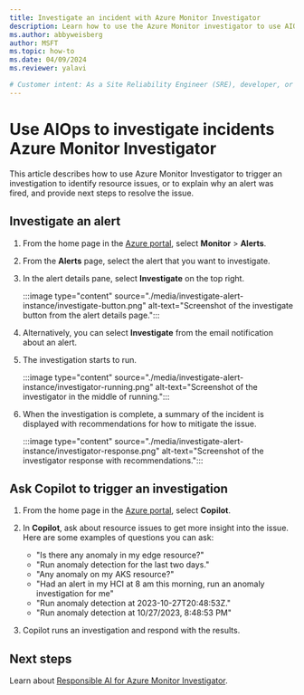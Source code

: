 ```yaml
---
title: Investigate an incident with Azure Monitor Investigator
description: Learn how to use the Azure Monitor investigator to use AIOps to investigate an incident using AI.
ms.author: abbyweisberg
author: MSFT
ms.topic: how-to
ms.date: 04/09/2024
ms.reviewer: yalavi

# Customer intent: As a Site Reliability Engineer (SRE), developer, or IT operations engineer, I want to know how to use AI to explain why an alert was fired and tell me what my next steps should be to resolve the issue.
---
```


# Use AIOps to investigate incidents Azure Monitor Investigator

This article describes how to use Azure Monitor Investigator to trigger an investigation to identify resource issues, or to explain why an alert was fired, and provide next steps to resolve the issue.

## Investigate an alert

1. From the home page in the [Azure portal](https://portal.azure.com/), select **Monitor** > **Alerts**.
1. From the **Alerts** page, select the alert that you want to investigate.
1. In the alert details pane, select **Investigate** on the top right.

    :::image type="content" source="./media/investigate-alert-instance/investigate-button.png" alt-text="Screenshot of the investigate button from the alert details page.":::

1. Alternatively, you can select **Investigate** from the email notification about an alert.
1. The investigation starts to run. 

    :::image type="content" source="./media/investigate-alert-instance/investigator-running.png" alt-text="Screenshot of the investigator in the middle of running.":::

1. When the investigation is complete, a summary of the incident is displayed with recommendations for how to mitigate the issue.

    :::image type="content" source="./media/investigate-alert-instance/investigator-response.png" alt-text="Screenshot of the investigator response with recommendations.":::


## Ask Copilot to trigger an investigation

1. From the home page in the [Azure portal](https://portal.azure.com/), select **Copilot**.
1. In **Copilot**, ask about resource issues to get more insight into the issue. Here are some examples of questions you can ask:
    - "Is there any anomaly in my edge resource?"
    - "Run anomaly detection for the last two days."
    - "Any anomaly on my AKS resource?"
    - "Had an alert in my HCI at 8 am this morning, run an anomaly investigation for me"
    - "Run anomaly detection at 2023-10-27T20:48:53Z."
    - "Run anomaly detection at 10/27/2023, 8:48:53 PM"
 
1.  Copilot runs an investigation and respond with the results.


## Next steps

Learn about [Responsible AI for Azure Monitor Investigator](responsible-ai-faq.md).
